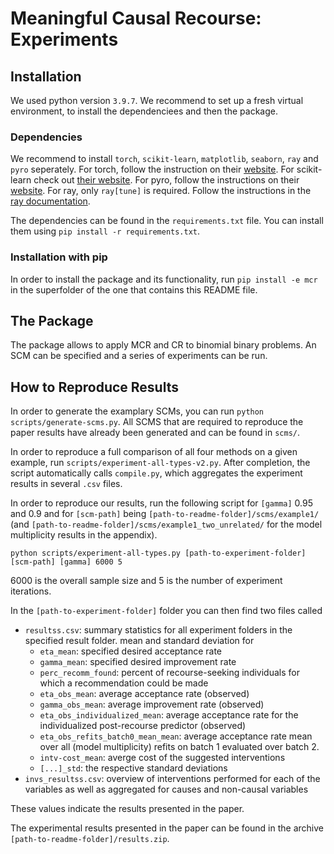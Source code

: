 # Meaningful Causal Recourse: Experiments


## Installation

We used python version ``3.9.7``. We recommend to set up a fresh virtual environment, to install the dependenciees and then the package.

### Dependencies

We recommend to install ``torch``, ``scikit-learn``, ``matplotlib``, ``seaborn``,  ``ray`` and ``pyro`` seperately.
For torch, follow the instruction on their [website](https://pytorch.org/get-started/locally/).
For scikit-learn check out [their website](https://scikit-learn.org/stable/install.html).
For pyro, follow the instructions on their [website](https://docs.pyro.ai/en/0.3.1/installation.html).
For ray, only `ray[tune]` is required. Follow the instructions in the [ray documentation](https://docs.ray.io/en/latest/installation.html).

The dependencies can be found in the `requirements.txt` file.
You can install them using ``pip install -r requirements.txt``.

### Installation with pip

In order to install the package and its functionality, run ``pip install -e mcr`` in the superfolder of the one that contains this README file.

## The Package

The package allows to apply MCR and CR to binomial binary problems.
An SCM can be specified and a series of experiments can be run.

## How to Reproduce Results

In order to generate the examplary SCMs, you can run ```python scripts/generate-scms.py```.
All SCMS that are required to reproduce the paper results have already been generated and can be found in ```scms/```.

In order to reproduce a full comparison of all four methods on a given example, run ```scripts/experiment-all-types-v2.py```.
After completion, the script automatically calls ```compile.py```, which aggregates the experiment results in several ```.csv``` files.

In order to reproduce our results, run the following script for ``[gamma]`` 0.95 and 0.9 and for ```[scm-path]``` being ```[path-to-readme-folder]/scms/example1/``` (and ```[path-to-readme-folder]/scms/example1_two_unrelated/``` for the model multiplicity results in the appendix).

```
python scripts/experiment-all-types.py [path-to-experiment-folder] [scm-path] [gamma] 6000 5
```

6000 is the overall sample size and 5 is the number of experiment iterations.

In the ``[path-to-experiment-folder]`` folder you can then find two files called

- ``resultss.csv``: summary statistics for all experiment folders in the specified result folder. mean and standard deviation for
  - `eta_mean`: specified desired acceptance rate
  - `gamma_mean`: specified desired improvement rate
  - `perc_recomm_found`: percent of recourse-seeking individuals for which a recommendation could be made
  - `eta_obs_mean`: average acceptance rate (observed)
  - `gamma_obs_mean`: average improvement rate (observed)
  - `eta_obs_individualized_mean`: average acceptance rate for the individualized post-recourse predictor (observed)
  - `eta_obs_refits_batch0_mean_mean`: average acceptance rate mean over all (model multiplicity) refits on batch 1 evaluated over batch 2. 
  - `intv-cost_mean`: averge cost of the suggested interventions
  - `[...]_std`: the respective standard deviations
- ``invs_resultss.csv``: overview of interventions performed for each of the variables as well as aggregated for causes and non-causal variables

These values indicate the results presented in the paper.

The experimental results presented in the paper can be found in the archive `[path-to-readme-folder]/results.zip`.
